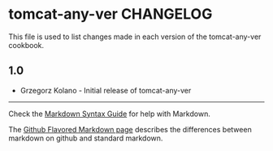 tomcat-any-ver CHANGELOG
========================

This file is used to list changes made in each version of the tomcat-any-ver cookbook.

1.0
-----
- Grzegorz Kolano - Initial release of tomcat-any-ver

- - -
Check the [Markdown Syntax Guide](http://daringfireball.net/projects/markdown/syntax) for help with Markdown.

The [Github Flavored Markdown page](http://github.github.com/github-flavored-markdown/) describes the differences between markdown on github and standard markdown.
